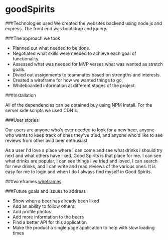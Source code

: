 # goodSpirits

###Technologies used
We created the websites backend using node.js and express. The front end was bootstrap and jquery.

###The approach we took
* Planned out what needed to be done.
* Negotiated what skills were needed to achieve each goal of functionality.
* Assessed what was needed for MVP verses what was wanted as stretch goals.
* Divied out assignments to teammates based on strengths and interests.
* Created a wireframe for how we wanted things to go,
* Whiteboarded information at different stages of the project.


###Installation

All of the dependencies can be obtained buy using NPM Install. For the server side scripts we used CDN's.


###User stories

Our users are anyone who's ever needed to look for a new beer, anyone who wants to keep track of ones they've tried, and anyone who'd like to see reviews from other avid beer enthusiast.

As a user I'd love a place where I can come and see what drinks i should try next and what others have liked. Good Spirits is that place for me.  I can see what drinks are popular, I can see things i've tried and loved, I can search for new drinks, and I can write and read reviews of the various ones. It is easy for me to login and when I do I always find myself in Good Spirits.


###wireframes
[wireframes](http://imgur.com/a/eZF8a)


###Future goals and issues to address
* Show when a beer has already been liked
* Add an ability to follow others.
* Add profile photos
* Add more information to the beers
* Find a better API for this application
* Make the product a single page application to help with slow loading times
